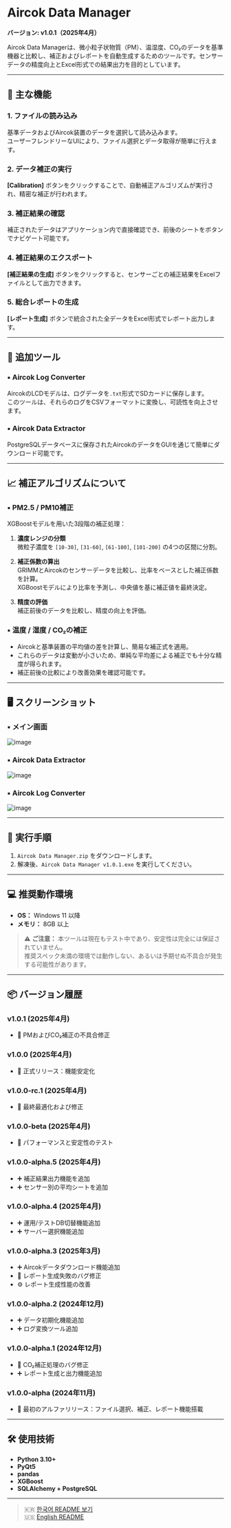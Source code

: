 # Aircok Data Manager  
**バージョン: v1.0.1（2025年4月）**

Aircok Data Managerは、微小粒子状物質（PM）、温湿度、CO₂のデータを基準機器と比較し、補正およびレポートを自動生成するためのツールです。センサーデータの精度向上とExcel形式での結果出力を目的としています。

---

## 🧩 主な機能

### 1. ファイルの読み込み
基準データおよびAircok装置のデータを選択して読み込みます。  
ユーザーフレンドリーなUIにより、ファイル選択とデータ取得が簡単に行えます。

### 2. データ補正の実行
**[Calibration]** ボタンをクリックすることで、自動補正アルゴリズムが実行され、精密な補正が行われます。

### 3. 補正結果の確認
補正されたデータはアプリケーション内で直接確認でき、前後のシートをボタンでナビゲート可能です。

### 4. 補正結果のエクスポート
**[補正結果の生成]** ボタンをクリックすると、センサーごとの補正結果をExcelファイルとして出力できます。

### 5. 総合レポートの生成
**[レポート生成]** ボタンで統合された全データをExcel形式でレポート出力します。

---

## 🔧 追加ツール

### ▪ Aircok Log Converter
AircokのLCDモデルは、ログデータを`.txt`形式でSDカードに保存します。  
このツールは、それらのログをCSVフォーマットに変換し、可読性を向上させます。

### ▪ Aircok Data Extractor
PostgreSQLデータベースに保存されたAircokのデータをGUIを通じて簡単にダウンロード可能です。

---

## 📈 補正アルゴリズムについて

### ▪ PM2.5 / PM10補正
XGBoostモデルを用いた3段階の補正処理：

1. **濃度レンジの分類**  
   微粒子濃度を `[10-30]`, `[31-60]`, `[61-100]`, `[101-200]` の4つの区間に分割。

2. **補正係数の算出**  
   GRIMMとAircokのセンサーデータを比較し、比率をベースとした補正係数を計算。  
   XGBoostモデルにより比率を予測し、中央値を基に補正値を最終決定。

3. **精度の評価**  
   補正前後のデータを比較し、精度の向上を評価。

### ▪ 温度 / 湿度 / CO₂の補正
- Aircokと基準装置の平均値の差を計算し、簡易な補正式を適用。
- これらのデータは変動が小さいため、単純な平均差による補正でも十分な精度が得られます。
- 補正前後の比較により改善効果を確認可能です。

---

## 🖥️ スクリーンショット

### ▪ メイン画面  
![image](https://github.com/user-attachments/assets/5a5bf2dd-024c-4784-8bc7-1405696ee52d)

### ▪ Aircok Data Extractor  
![image](https://github.com/user-attachments/assets/675aaa13-0c09-40d0-9d79-c679a3e02e67)

### ▪ Aircok Log Converter  
![image](https://github.com/user-attachments/assets/8fc250bf-309c-42f2-a916-169620c75000)

---

## 🚀 実行手順

1. `Aircok Data Manager.zip` をダウンロードします。  
2. 解凍後、`Aircok Data Manager v1.0.1.exe` を実行してください。

---

## 💻 推奨動作環境

- **OS：** Windows 11 以降  
- **メモリ：** 8GB 以上

> ⚠️ **ご注意：** 本ツールは現在もテスト中であり、安定性は完全には保証されていません。  
> 推奨スペック未満の環境では動作しない、あるいは予期せぬ不具合が発生する可能性があります。

---

## 📦 バージョン履歴

### v1.0.1 (2025年4月)
- 🐞 PMおよびCO₂補正の不具合修正

### v1.0.0 (2025年4月)
- 🎉 正式リリース：機能安定化

### v1.0.0-rc.1 (2025年4月)
- 🔧 最終最適化および修正

### v1.0.0-beta (2025年4月)
- 🧪 パフォーマンスと安定性のテスト

### v1.0.0-alpha.5 (2025年4月)
- ➕ 補正結果出力機能を追加  
- ➕ センサー別の平均シートを追加

### v1.0.0-alpha.4 (2025年4月)
- ➕ 運用/テストDB切替機能追加  
- ➕ サーバー選択機能追加

### v1.0.0-alpha.3 (2025年3月)
- ➕ Aircokデータダウンロード機能追加  
- 🐞 レポート生成失敗のバグ修正  
- ⚙ レポート生成性能の改善

### v1.0.0-alpha.2 (2024年12月)
- ➕ データ初期化機能追加  
- ➕ ログ変換ツール追加

### v1.0.0-alpha.1 (2024年12月)
- 🐞 CO₂補正処理のバグ修正  
- ➕ レポート生成と出力機能追加

### v1.0.0-alpha (2024年11月)
- 🚀 最初のアルファリリース：ファイル選択、補正、レポート機能搭載

---

## 🛠 使用技術

- **Python 3.10+**
- **PyQt5**
- **pandas**
- **XGBoost**
- **SQLAlchemy + PostgreSQL**

---

> 🇰🇷 [한국어 README 보기](README.md)  
> 🇺🇸 [English README](README.en.md)
